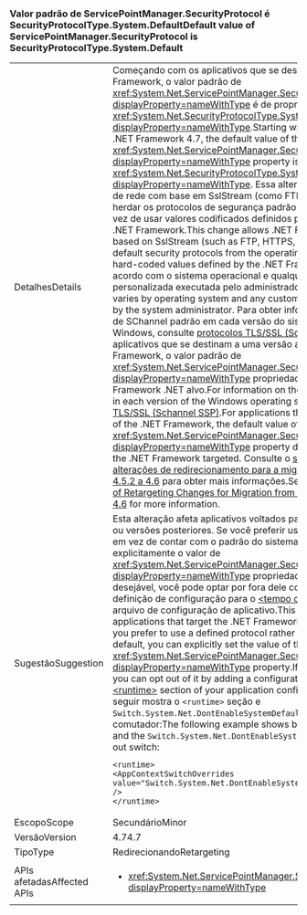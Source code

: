 ### <a name="default-value-of-servicepointmanagersecurityprotocol-is-securityprotocoltypesystemdefault"></a><span data-ttu-id="a4405-101">Valor padrão de ServicePointManager.SecurityProtocol é SecurityProtocolType.System.Default</span><span class="sxs-lookup"><span data-stu-id="a4405-101">Default value of ServicePointManager.SecurityProtocol is SecurityProtocolType.System.Default</span></span>

|   |   |
|---|---|
|<span data-ttu-id="a4405-102">Detalhes</span><span class="sxs-lookup"><span data-stu-id="a4405-102">Details</span></span>|<span data-ttu-id="a4405-103">Começando com os aplicativos que se destinam a 4.7 do .NET Framework, o valor padrão de <xref:System.Net.ServicePointManager.SecurityProtocol?displayProperty=nameWithType> é de propriedade <xref:System.Net.SecurityProtocolType.SystemDefault?displayProperty=nameWithType>.</span><span class="sxs-lookup"><span data-stu-id="a4405-103">Starting with apps that target the .NET Framework 4.7, the default value of the <xref:System.Net.ServicePointManager.SecurityProtocol?displayProperty=nameWithType> property is <xref:System.Net.SecurityProtocolType.SystemDefault?displayProperty=nameWithType>.</span></span> <span data-ttu-id="a4405-104">Essa alteração permite que as APIs de rede com base em SslStream (como FTP, HTTPS e SMTP) para herdar os protocolos de segurança padrão do sistema operacional em vez de usar valores codificados definidos pelo .NET Framework do .NET Framework.</span><span class="sxs-lookup"><span data-stu-id="a4405-104">This change allows .NET Framework networking APIs based on SslStream (such as FTP, HTTPS, and SMTP) to inherit the default security protocols from the operating system instead of using hard-coded values defined by the .NET Framework.</span></span> <span data-ttu-id="a4405-105">O padrão varia de acordo com o sistema operacional e qualquer configuração personalizada executada pelo administrador do sistema.</span><span class="sxs-lookup"><span data-stu-id="a4405-105">The default varies by operating system and any custom configuration performed by the system administrator.</span></span> <span data-ttu-id="a4405-106">Para obter informações sobre o protocolo de SChannel padrão em cada versão do sistema operacional Windows, consulte [protocolos TLS/SSL (Schannel SSP)](https://msdn.microsoft.com/library/windows/desktop/mt808159.aspx). Para aplicativos que se destinam a uma versão anterior do .NET Framework, o valor padrão de <xref:System.Net.ServicePointManager.SecurityProtocol?displayProperty=nameWithType> propriedade depende da versão do Framework .NET alvo.</span><span class="sxs-lookup"><span data-stu-id="a4405-106">For information on the default SChannel protocol in each version of the Windows operating system, see [Protocols in TLS/SSL (Schannel SSP)](https://msdn.microsoft.com/library/windows/desktop/mt808159.aspx).For applications that target an earlier version of the .NET Framework, the default value of the <xref:System.Net.ServicePointManager.SecurityProtocol?displayProperty=nameWithType> property depends on the version of the .NET Framework targeted.</span></span> <span data-ttu-id="a4405-107">Consulte o [seção de rede das alterações de redirecionamento para a migração do .NET Framework 4.5.2 a 4.6](~/docs/framework/migration-guide/retargeting/4.5.2-4.6.md#networking) para obter mais informações.</span><span class="sxs-lookup"><span data-stu-id="a4405-107">See the [Networking section of Retargeting Changes for Migration from .NET Framework 4.5.2 to 4.6](~/docs/framework/migration-guide/retargeting/4.5.2-4.6.md#networking) for more information.</span></span>|
|<span data-ttu-id="a4405-108">Sugestão</span><span class="sxs-lookup"><span data-stu-id="a4405-108">Suggestion</span></span>|<span data-ttu-id="a4405-109">Esta alteração afeta aplicativos voltados para o .NET Framework 4.7 ou versões posteriores. Se você preferir usar um protocolo definido em vez de contar com o padrão do sistema, você pode definir explicitamente o valor de <xref:System.Net.ServicePointManager.SecurityProtocol?displayProperty=nameWithType> propriedade. Se essa alteração é desejável, você pode optar por fora dele com a adição de uma definição de configuração para o [ \<tempo de execução >](~/docs/framework/configure-apps/file-schema/runtime/runtime-element.md) seção do arquivo de configuração de aplicativo.</span><span class="sxs-lookup"><span data-stu-id="a4405-109">This change affects applications that target the .NET Framework 4.7 or later versions.If you prefer to use a defined protocol rather than relying on the system default, you can explicitly set the value of the <xref:System.Net.ServicePointManager.SecurityProtocol?displayProperty=nameWithType> property.If this change is undesirable, you can opt out of it by adding a configuration setting to the [\<runtime>](~/docs/framework/configure-apps/file-schema/runtime/runtime-element.md) section of your application configuration file.</span></span> <span data-ttu-id="a4405-110">O exemplo a seguir mostra o <code>&lt;runtime&gt;</code> seção e <code>Switch.System.Net.DontEnableSystemDefaultTlsVersions</code> recusar comutador:</span><span class="sxs-lookup"><span data-stu-id="a4405-110">The following example shows both the <code>&lt;runtime&gt;</code> section and the <code>Switch.System.Net.DontEnableSystemDefaultTlsVersions</code> opt-out switch:</span></span><pre><code class="language-xml">&lt;runtime&gt;&#13;&#10;&lt;AppContextSwitchOverrides value=&quot;Switch.System.Net.DontEnableSystemDefaultTlsVersions=true&quot; /&gt;&#13;&#10;&lt;/runtime&gt;&#13;&#10;</code></pre>|
|<span data-ttu-id="a4405-111">Escopo</span><span class="sxs-lookup"><span data-stu-id="a4405-111">Scope</span></span>|<span data-ttu-id="a4405-112">Secundário</span><span class="sxs-lookup"><span data-stu-id="a4405-112">Minor</span></span>|
|<span data-ttu-id="a4405-113">Versão</span><span class="sxs-lookup"><span data-stu-id="a4405-113">Version</span></span>|<span data-ttu-id="a4405-114">4.7</span><span class="sxs-lookup"><span data-stu-id="a4405-114">4.7</span></span>|
|<span data-ttu-id="a4405-115">Tipo</span><span class="sxs-lookup"><span data-stu-id="a4405-115">Type</span></span>|<span data-ttu-id="a4405-116">Redirecionando</span><span class="sxs-lookup"><span data-stu-id="a4405-116">Retargeting</span></span>|
|<span data-ttu-id="a4405-117">APIs afetadas</span><span class="sxs-lookup"><span data-stu-id="a4405-117">Affected APIs</span></span>|<ul><li><xref:System.Net.ServicePointManager.SecurityProtocol?displayProperty=nameWithType></li></ul>|

